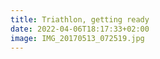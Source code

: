 ```yaml
---
title: Triathlon, getting ready
date: 2022-04-06T18:17:33+02:00
image: IMG_20170513_072519.jpg
---
```


